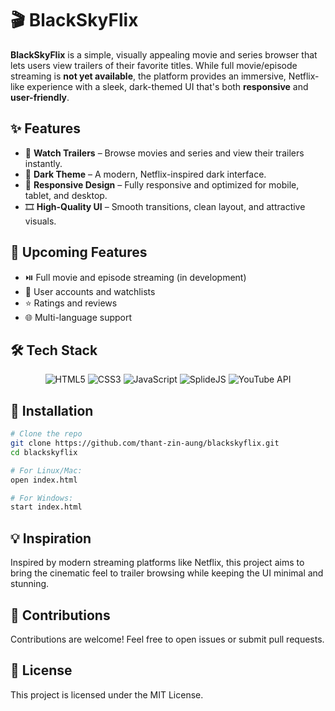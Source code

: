 # 🎬 BlackSkyFlix

**BlackSkyFlix** is a simple, visually appealing movie and series browser that lets users view trailers of their favorite titles. While full movie/episode streaming is **not yet available**, the platform provides an immersive, Netflix-like experience with a sleek, dark-themed UI that's both **responsive** and **user-friendly**.

## ✨ Features

- 🎥 **Watch Trailers** – Browse movies and series and view their trailers instantly.
- 🌙 **Dark Theme** – A modern, Netflix-inspired dark interface.
- 📱 **Responsive Design** – Fully responsive and optimized for mobile, tablet, and desktop.
- 🎞️ **High-Quality UI** – Smooth transitions, clean layout, and attractive visuals.

## 🚧 Upcoming Features

- ⏯️ Full movie and episode streaming (in development)
- 📁 User accounts and watchlists
- ⭐ Ratings and reviews
- 🌐 Multi-language support

## 🛠️ Tech Stack

<div align="center">
  <img src="https://img.shields.io/badge/HTML5-E34F26?style=for-the-badge&logo=html5&logoColor=white" alt="HTML5">
  <img src="https://img.shields.io/badge/CSS3-1572B6?style=for-the-badge&logo=css3&logoColor=white" alt="CSS3">
  <img src="https://img.shields.io/badge/JavaScript-F7DF1E?style=for-the-badge&logo=javascript&logoColor=black" alt="JavaScript">
  <img src="https://img.shields.io/badge/SplideJS-00B09B?style=for-the-badge&logo=slides&logoColor=white" alt="SplideJS">
  <img src="https://img.shields.io/badge/YouTube_API-FF0000?style=for-the-badge&logo=youtube&logoColor=white" alt="YouTube API">
</div>

## 🔧 Installation

```bash
# Clone the repo
git clone https://github.com/thant-zin-aung/blackskyflix.git
cd blackskyflix

# For Linux/Mac:
open index.html

# For Windows:
start index.html
```

## 💡 Inspiration
Inspired by modern streaming platforms like Netflix, this project aims to bring the cinematic feel to trailer browsing while keeping the UI minimal and stunning.

## 🙌 Contributions
Contributions are welcome! Feel free to open issues or submit pull requests.

## 📄 License
This project is licensed under the MIT License.
